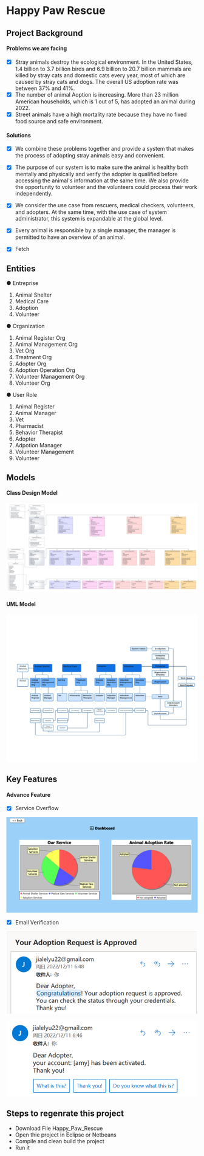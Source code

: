 # Happy Paw Rescue

## Project Background
#### Problems we are facing
* [x] Stray animals destroy the ecological environment. In the United States, 1.4 billion to 3.7 billion birds and 6.9 billion to 20.7 billion mammals are killed by stray cats and domestic cats every year, most of which are caused by stray cats and dogs. The overall US adoption rate was between 37% and 41%.
* [x] The number of animal Aoption is increasing. More than 23 million American households, which is 1 out of 5, has adopted an animal during 2022.
* [x] Street animals have a high mortality rate because they have no fixed food source and safe environment.

#### Solutions
* [x] We combine these problems together and provide a system that makes the process of adopting stray animals easy and convenient. 
* [x] The purpose of our system is to make sure the animal is healthy both mentally and physically and verify the adopter is qualified before accessing the animal's information at the same time. We also provide the opportunity to volunteer and the volunteers could process their work independently.
* [x] We consider the use case from rescuers, medical checkers, volunteers, and adopters. At the same time, with the use case of system administrator, this system is expandable at the global level. 
* [x] Every animal is responsible by a single manager, the manager is permitted to have an overview of an animal.

* [x] Fetch

## Entities  
● Entreprise
1. Animal Shelter
2. Medical Care
3. Adoption
4. Volunteer


● Organization
1. Animal Register Org
2. Animal Management Org
3. Vet Org
4. Treatment Org
5. Adopter Org
6. Adoption Operation Org
7. Volunteer Management Org
8. Volunteer Org

● User Role
1. Animal Register
2. Animal Manager
3. Vet
4. Pharmacist
5. Behavior Therapist
6. Adopter
7. Adpotion Manager
8. Volunteer Management
9. Volunteer


## Models
#### Class Design Model
<p align="center" width="100%">
    <img src="/Happy_Paw_Rescue/AnimalPhoto/readimg/Class.png">
</p>

#### UML Model
<p align="center" width="100%">
    <img src="/Happy_Paw_Rescue/AnimalPhoto/readimg/UML.png">
</p>

## Key Features
#### Advance Feature
* [x] Service Overflow 
<p align="center" width="100%">
    <img src="/Happy_Paw_Rescue/AnimalPhoto/readimg//Dashboard.png" width="800px" >
</p>

* [x] Email Verification 
<p align="center" width="100%">
    <img src="/Happy_Paw_Rescue/AnimalPhoto/readimg/Email1.png" width="500px">
</p>

<p align="center" width="100%">
    <img src="/Happy_Paw_Rescue/AnimalPhoto/readimg/Email2.png" width="500px">
</p>


## Steps to regenrate this project

 - Download File Happy_Paw_Rescue
 - Open thie project in Eclipse or Netbeans
 - Compile and clean build the project
 - Run it
